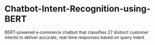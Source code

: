 # Chatbot-Intent-Recognition-using-BERT
BERT-powered e‑commerce chatbot that classifies 27 distinct customer intents to deliver accurate, real-time responses based on query intent
